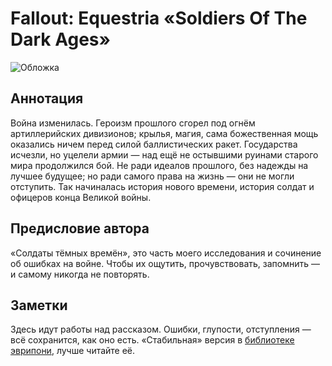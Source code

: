 # Fallout: Equestria «Soldiers Of The Dark Ages»

![Обложка](http://storage5.static.itmages.ru/i/17/0514/h_1494786208_8952344_99fe01c020.png)

## Аннотация
Война изменилась. Героизм прошлого сгорел под огнём артиллерийских дивизионов; крылья, магия, сама божественная мощь оказались ничем перед силой баллистических ракет. Государства исчезли, но уцелели армии — над ещё не остывшими руинами старого мира продолжился бой. Не ради идеалов прошлого, без надежды на лучшее будущее; но ради самого права на жизнь — они не могли отступить. Так начиналась история нового времени, история солдат и офицеров конца Великой войны.

## Предисловие автора
«Солдаты тёмных времён», это часть моего исследования и сочинение об ошибках на войне. Чтобы их ощутить, прочувствовать, запомнить — и самому никогда не повторять.

## Заметки
Здесь идут работы над рассказом. Ошибки, глупости, отступления — всё сохранится, как оно есть. «Cтабильная» версия в [библиотеке эврипони](http://stories.everypony.ru/story/11463/), лучше читайте её.
